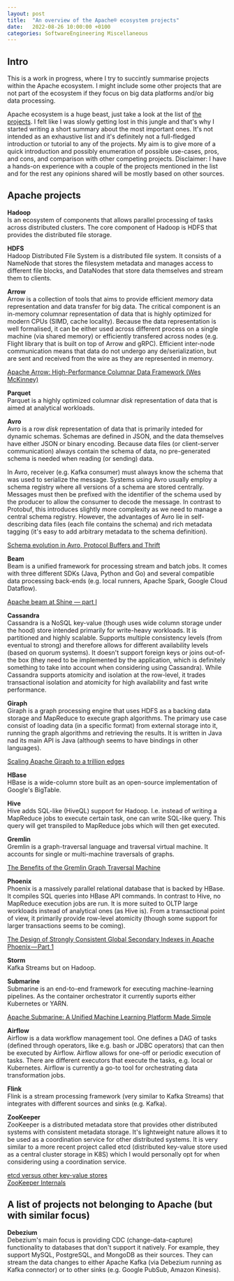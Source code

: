 ```yaml
---
layout: post
title:  "An overview of the Apache® ecosystem projects"
date:   2022-08-26 10:00:00 +0100
categories: SoftwareEngineering Miscellaneous
---
```


## Intro

This is a work in progress, where I try to succintly summarise projects within the Apache ecosystem. I might include some other projects that are not part of the ecosystem if they focus on big data platforms and/or big data processing.

Apache ecosystem is a huge beast, just take a look at the list of [the projects](https://projects.apache.org/projects.html?number). I felt like I was slowly getting lost in this jungle and that's why I started writing a short summary about the most important ones. It's not intended as an exhaustive list and it's definitely not a full-fledged introduction or tutorial to any of the projects. My aim is to give more of a quick introduction and possibly enumeration of possible use-cases, pros, and cons, and comparison with other competing projects. Disclaimer: I have a hands-on experience with a couple of the projects mentioned in the list and for the rest any opinions shared will be mostly based on other sources.

## Apache projects

**Hadoop**\
Is an ecosystem of components that allows parallel processing of tasks across distributed clusters. The core component of Hadoop is HDFS that provides the distributed file storage.

**HDFS**\
Hadoop Distributed File System is a distributed file system. It consists of a NameNode that stores the filesystem metadata and manages access to different file blocks, and DataNodes that store data themselves and stream them to clients. 

**Arrow**\
Arrow is a collection of tools that aims to provide efficient *memory* data representation and data transfer for big data. The critical component is an in-memory columnar representation of data that is highly optimized for modern CPUs (SIMD, cache locality). Because the data representation is well formalised, it can be either used across different process on a single machine (via shared memory) or efficiently transfered across nodes (e.g. Flight library that is built on top of Arrow and gRPC). Efficient inter-node communication means that data do not undergo any de/serialization, but are sent and received from the wire as they are represented in memory.

[Apache Arrow: High-Performance Columnar Data Framework (Wes McKinney)](https://www.youtube.com/watch?v=YhF8YR0OEFk)

**Parquet**\
Parquet is a highly optimized columnar *disk* representation of data that is aimed at analytical workloads.

**Avro**\
Avro is a row *disk* representation of data that is primarily inteded for dynamic schemas. Schemas are defined in JSON, and the data themselves have either JSON or binary encoding. Because data files (or client-server communication) always contain the schema of data, no pre-generated schema is needed when reading (or sending) data.

In Avro, receiver (e.g. Kafka consumer) must always know the schema that was used to serialize the message. Systems using Avro usually employ a schema registry where all versions of a schema are stored centrally. Messages must then be prefixed with the identifier of the schema used by the producer to allow the consumer to decode the message. In contrast to Protobuf, this introduces slightly more complexity as we need to manage a central schema registry. However, the advantages of Avro lie in self-describing data files (each file contains the schema) and rich metadata tagging (it's easy to add arbitrary metadata to the schema definition).  

[Schema evolution in Avro, Protocol Buffers and Thrift](https://martin.kleppmann.com/2012/12/05/schema-evolution-in-avro-protocol-buffers-thrift.html)


**Beam**\
Beam is a unified framework for processing stream and batch jobs. It comes with three different SDKs (Java, Python and Go) and several compatible data processing back-ends (e.g. local runners, Apache Spark, Google Cloud Dataflow).

[Apache beam at Shine — part I](https://www.shine.fr/blog/apache-beam-at-shine-part-i/)

**Cassandra**\
Cassandra is a NoSQL key-value (though uses wide column storage under the hood) store intended primarily for write-heavy workloads. It is partitioned and highly scalable. Supports multiple consistency levels (from eventual to strong) and therefore allows for different availability levels (based on quorum systems). It doesn't support foreign keys or joins out-of-the box (they need to be implemented by the application, which is definitely something to take into account when considering using Cassandra). While Cassandra supports atomicity and isolation at the row-level, it trades transactional isolation and atomicity for high availability and fast write performance. 

**Giraph**\
Giraph is a graph processing engine that uses HDFS as a backing data storage and MapReduce to execute graph algorithms. The primary use case consist of loading data (in a specific format) from external storage into it, running the graph algorithms and retrieving the results. It is written in Java nad its main API is Java (although seems to have bindings in other languages). 

[Scaling Apache Giraph to a trillion edges](https://engineering.fb.com/2013/08/14/core-data/scaling-apache-giraph-to-a-trillion-edges/)

**HBase**\
HBase is a wide-column store built as an open-source implementation of Google's BigTable. 

**Hive**\
Hive adds SQL-like (HiveQL) support for Hadoop. I.e. instead of writing a MapReduce jobs to execute certain task, one can write SQL-like query. This query will get transpiled to MapReduce jobs which will then get executed.

**Gremlin**\
Gremlin is a graph-traversal language and traversal virtual machine. It accounts for single or multi-machine traversals of graphs.

[The Benefits of the Gremlin Graph Traversal Machine](https://www.datastax.com/blog/benefits-gremlin-graph-traversal-machine)

**Phoenix**\
Phoenix is a massively parallel relational database that is backed by HBase. It compiles SQL queries into HBase API commands. In contrast to Hive, no MapReduce execution jobs are run. It is more suited to OLTP large workloads instead of analytical ones (as Hive is). From a transactional point of view, it primarily provide row-level atomicity (though some support for larger transactions seems to be coming).

[The Design of Strongly Consistent Global Secondary Indexes in Apache Phoenix — Part 1](https://engineering.salesforce.com/the-design-of-strongly-consistent-global-secondary-indexes-in-apache-phoenix-part-1-90b90bda4210/)

**Storm**\
Kafka Streams but on Hadoop.

**Submarine**\
Submarine is an end-to-end framework for executing machine-learning pipelines. As the container orchestrator it currently suports either Kubernetes or  YARN.

[Apache Submarine: A Unified Machine Learning Platform Made Simple](https://euromlsys.eu/pdf/euromlsys22-final22.pdf)

**Airflow**\
Airflow is a data workflow management tool. One defines a DAG of tasks (defined through operators, like e.g. bash or JDBC operators) that can then be executed by Airflow. Airflow allows for one-off or periodic execution of tasks. There are different executors that execute the tasks, e.g. local or Kubernetes. Airflow is currently a go-to tool for orchestrating data transformation jobs.

**Flink**\
Flink is a stream processing framework (very similar to Kafka Streams) that integrates with different sources and sinks (e.g. Kafka).

**ZooKeeper**\
ZooKeeper is a distributed metadata store that provides other distributed systems with consistent metadata storage. It's lightweight nature allows it to be used as a coordination service for other distributed systems. It is very similar to a more recent project called etcd (distributed key-value store used as a central cluster storage in K8S) which I would personally opt for when considering using a coordination service.

[etcd versus other key-value stores](https://etcd.io/docs/v3.5/learning/why/)\
[ZooKeeper Internals](https://zookeeper.apache.org/doc/r3.1.2/zookeeperInternals.html)


## A list of projects not belonging to Apache (but with similar focus) 

**Debezium**\
Debezium's main focus is providing CDC (change-data-capture) functionality to databases that don't support it natively. For example, they support MySQL, PostgreSQL, and MongoDB as their sources. They can stream the data changes to either Apache Kafka (via Debezium running as Kafka connector) or to other sinks (e.g. Google PubSub, Amazon Kinesis).